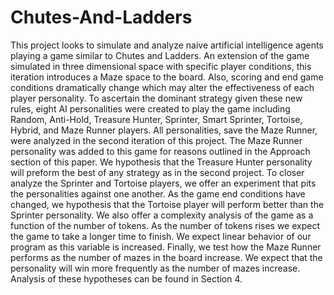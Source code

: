 # Chutes-And-Ladders

This project looks to simulate and analyze naive artificial intelligence agents playing a game similar to Chutes and Ladders. An extension of the game simulated in three dimensional space with specific player conditions, this iteration introduces a Maze space to the board. Also, scoring and end game conditions dramatically change which may alter the effectiveness of each player personality. To ascertain the dominant strategy given these new rules, eight AI personalities were created to play the game including Random, Anti-Hold, Treasure Hunter, Sprinter, Smart Sprinter, Tortoise, Hybrid, and Maze Runner players. All personalities, save the Maze Runner, were analyzed in the second iteration of this project. The Maze Runner personality was added to this game for reasons outlined in the Approach section of this paper. We hypothesis that the Treasure Hunter personality will preform the best of any strategy as in the second project. To closer analyze the Sprinter and Tortoise players, we offer an experiment that pits the personalities against one another. As the game end conditions have changed, we hypothesis that the Tortoise player will perform better than the Sprinter personality. We also offer a complexity analysis of the game as a function of the number of tokens. As the number of tokens rises we expect the game to take a longer time to finish. We expect linear behavior of our program as this variable is increased. Finally, we test how the Maze Runner performs as the number of mazes in the board increase. We expect that the personality will win more frequently as the number of mazes increase. Analysis of these hypotheses can be found in Section 4.

